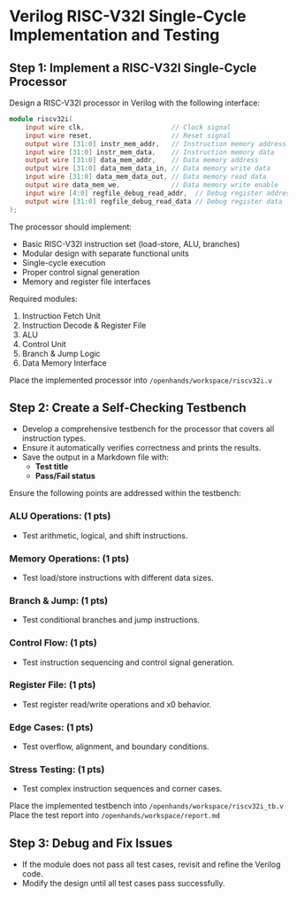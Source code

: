 # Verilog RISC-V32I Single-Cycle Implementation and Testing

## Step 1: Implement a RISC-V32I Single-Cycle Processor
Design a RISC-V32I processor in Verilog with the following interface:
```verilog
module riscv32i(
    input wire clk,                      // Clock signal
    input wire reset,                    // Reset signal
    output wire [31:0] instr_mem_addr,   // Instruction memory address
    input wire [31:0] instr_mem_data,    // Instruction memory data
    output wire [31:0] data_mem_addr,    // Data memory address
    output wire [31:0] data_mem_data_in, // Data memory write data
    input wire [31:0] data_mem_data_out, // Data memory read data
    output wire data_mem_we,             // Data memory write enable
    input wire [4:0] regfile_debug_read_addr,  // Debug register address
    output wire [31:0] regfile_debug_read_data // Debug register data
);
```

The processor should implement:
- Basic RISC-V32I instruction set (load-store, ALU, branches)
- Modular design with separate functional units
- Single-cycle execution
- Proper control signal generation
- Memory and register file interfaces

Required modules:
1. Instruction Fetch Unit
2. Instruction Decode & Register File
3. ALU
4. Control Unit
5. Branch & Jump Logic
6. Data Memory Interface

Place the implemented processor into `/openhands/workspace/riscv32i.v`

## Step 2: Create a Self-Checking Testbench
- Develop a comprehensive testbench for the processor that covers all instruction types.
- Ensure it automatically verifies correctness and prints the results.
- Save the output in a Markdown file with:
  - **Test title**
  - **Pass/Fail status**

Ensure the following points are addressed within the testbench:

### ALU Operations: (1 pts)
   - Test arithmetic, logical, and shift instructions.

### Memory Operations: (1 pts)
   - Test load/store instructions with different data sizes.

### Branch & Jump: (1 pts)
   - Test conditional branches and jump instructions.

### Control Flow: (1 pts)
   - Test instruction sequencing and control signal generation.

### Register File: (1 pts)
   - Test register read/write operations and x0 behavior.

### Edge Cases: (1 pts)
   - Test overflow, alignment, and boundary conditions.

### Stress Testing: (1 pts)
   - Test complex instruction sequences and corner cases.

Place the implemented testbench into `/openhands/workspace/riscv32i_tb.v`
Place the test report into `/openhands/workspace/report.md`

## Step 3: Debug and Fix Issues
- If the module does not pass all test cases, revisit and refine the Verilog code.
- Modify the design until all test cases pass successfully.

